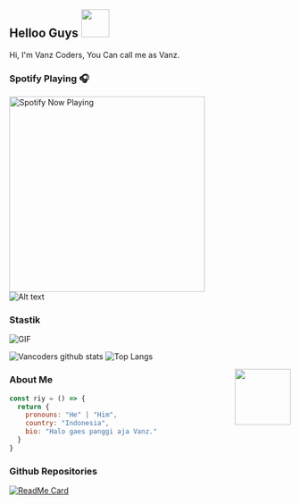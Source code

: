 ## Helloo Guys <img src="https://media.giphy.com/media/VgCDAzcKvsR6OM0uWg/giphy.gif" width="50">
Hi, I'm Vanz Coders, You Can call me as Vanz.
<br>

### Spotify Playing 🎧

[<img src="https://spotify-rtwone.vercel.app/api/spotify-playing" alt="Spotify Now Playing" width="350" />](https://open.spotify.com/user/31peidtjmv4itssgg5awhg24mxoe?si=yvKmz8vFQY2YQZOz5PEbPg&utm_source=copy-link)
</br>![Alt text](https://spotify-recently-played-readme.vercel.app/api?user=31peidtjmv4itssgg5awhg24mxoe)

### Stastik
<img align="center" fit="fill" alt="GIF" src="https://media.giphy.com/media/836HiJc7pgzy8iNXCn/giphy.gif" />

![Vancoders github stats](https://github-readme-stats.vercel.app/api?username=VanzTKJ&show_icons=true&theme=radical)
![Top Langs](https://github-readme-stats.vercel.app/api/top-langs/?username=VanzTKJ&show_icons=true&layout=compact&theme=radical)

<img align='right' src="https://media.giphy.com/media/M9gbBd9nbDrOTu1Mqx/giphy.gif" width="100">

### About Me
```js
const riy = () => {
  return {
    pronouns: "He" | "Him",
    country: "Indonesia",
    bio: "Halo gaes panggi aja Vanz."
  }
}
```
### Github Repositories

[![ReadMe Card](https://github-readme-stats.vercel.app/api/pin?username=VanzTKJ&repo=Van2ru&show_owner=true&theme=radical)](https://github.com/VanzTKJ/Van2ru)



